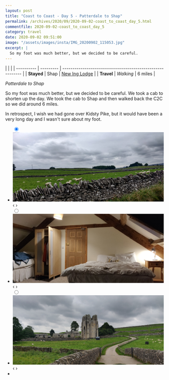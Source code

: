 ```yaml
---
layout: post
title: "Coast to Coast - Day 5 - Patterdale to Shap"
permalink: /archives/2020/09/2020-09-02-coast_to_coast_day_5.html
commentfile: 2020-09-02-coast_to_coast_day_5
category: travel
date: 2020-09-02 09:51:00
image: "/assets/images/insta/IMG_20200902_115053.jpg"
excerpt: |
  So my foot was much better, but we decided to be careful.
---
```


|            |           |
| ---------- | --------- | ---------------------------------------------------------- |
| **Stayed** | Shap      | [New Ing Lodge](https://maps.app.goo.gl/Pv2AL3uS7HYJ2Fr96) |
| **Travel** | _Walking_ | 6 miles                                                    |

_Patterdale to Shap_

So my foot was much better, but we decided to be careful. We took a cab to shorten up the day. We took the cab to Shap and then walked back the C2C so we did around 6 miles.

In retrospect, I wish we had gone over Kidsty Pike, but it would have been a very long day and I wasn't sure about my foot.

<ul class="slides">
    <input type="radio" name="radio-btn" id="img-1" checked="checked" />
    <li class="slide-container">
        <div class="slide">
          <a href="/assets/images/insta/IMG_20200902_113247.jpg"><img src="/assets/images/insta/IMG_20200902_113247.jpg" /></a>
        </div>
        <div class="nav">
             <label for="img-3" class="prev">&#x2039;</label>
             <label for="img-2" class="next">&#x203a;</label>
         </div>
    </li>    <input type="radio" name="radio-btn" id="img-2"  />
    <li class="slide-container">
        <div class="slide">
          <a href="/assets/images/insta/IMG_20200902_202121.jpg"><img src="/assets/images/insta/IMG_20200902_202121.jpg" /></a>
        </div>
        <div class="nav">
             <label for="img-1" class="prev">&#x2039;</label>
             <label for="img-3" class="next">&#x203a;</label>
         </div>
    </li>
    <input type="radio" name="radio-btn" id="img-3" />
    <li class="slide-container">
        <div class="slide">
          <a href="/assets/images/insta/IMG_20200902_115053.jpg"><img src="/assets/images/insta/IMG_20200902_115053.jpg" /></a>
        </div>
        <div class="nav">
             <label for="img-2" class="prev">&#x2039;</label>
             <label for="img-1" class="next">&#x203a;</label>
         </div>
    </li>
  <li class="nav-dots">
      <label for="img-1" class="nav-dot" id="img-dot-1"></label>      <label for="img-2" class="nav-dot" id="img-dot-2"></label>
      <label for="img-3" class="nav-dot" id="img-dot-3"></label>
  </li>
</ul>

